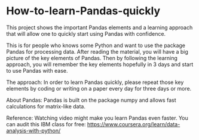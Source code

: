 # How-to-learn-Pandas-quickly
This project shows the important Pandas elements and a learning approach that will allow one to quickly start using Pandas with confidence.


This is for people who knows some Python and want to use the package Pandas for processing data.
After reading the material, you will have a big picture of the key elements of Pandas. 
Then by following the learning approach, you will remember the key elements hopefully in 3 days and start to use Pandas with ease.


The approach:
In order to learn Pandas quickly, please repeat those key elements by coding or writing on a paper every day for three days or more.

About Pandas:
Pandas is built on the package numpy and allows fast calculations for matrix-like data.

 
Reference:
Watching video might make you learn Pandas even faster. You can audit this IBM class for free: https://www.coursera.org/learn/data-analysis-with-python/
